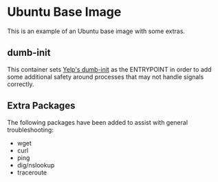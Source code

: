 # Ubuntu Base Image

This is an example of an Ubuntu base image with some extras.

## dumb-init

This container sets [Yelp's dumb-init](https://github.com/Yelp/dumb-init) as the ENTRYPOINT in order to add some additional safety around processes that may not handle signals correctly.

## Extra Packages

The following packages have been added to assist with general troubleshooting:

* wget
* curl
* ping
* dig/nslookup
* traceroute
